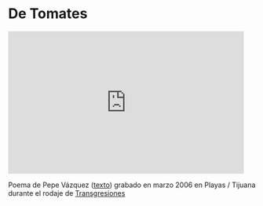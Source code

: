 
# De Tomates

  
<embed src="http://florian.geierstanger.org/media/2007detomates/detomates.mov"  width="480" height="290" autoplay="false" loop="false" controller="true" pluginspage="http://www.apple.com/quicktime/"></embed>  

Poema de Pepe Vázquez ([texto](/es/tomates/texto)) grabado en marzo 2006 en Playas / Tijuana durante el rodaje de [Transgresiones](/es/tijuana)

  

